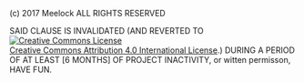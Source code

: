 (c) 2017 Meelock ALL RIGHTS RESERVED

SAID CLAUSE IS INVALIDATED (AND REVERTED TO <a rel="license" href="http://creativecommons.org/licenses/by/4.0/"><img alt="Creative Commons License" style="border-width:0" src="https://i.creativecommons.org/l/by/4.0/88x31.png" /></a><br /> <a rel="license" href="http://creativecommons.org/licenses/by/4.0/">Creative Commons Attribution 4.0 International License</a>.) DURING A PERIOD OF AT LEAST [6 MONTHS] OF PROJECT INACTIVITY, or witten permisson, HAVE FUN.
